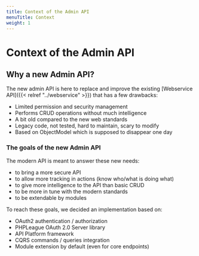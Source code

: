 ```yaml
---
title: Context of the Admin API
menuTitle: Context
weight: 1
---
```


# Context of the Admin API

## Why a new Admin API?

The new admin API is here to replace and improve the existing [Webservice API]({{< relref "../webservice" >}}) that has a few drawbacks:

- Limited permission and security management
- Performs CRUD operations without much intelligence
- A bit old compared to the new web standards
- Legacy code, not tested, hard to maintain, scary to modify
- Based on ObjectModel which is supposed to disappear one day

### The goals of the new Admin API

The modern API is meant to answer these new needs:

- to bring a more secure API
- to allow more tracking in actions (know who/what is doing what)
- to give more intelligence to the API than basic CRUD
- to be more in tune with the modern standards
- to be extendable by modules

To reach these goals, we decided an implementation based on:

- OAuth2 authentication / authorization
- PHPLeague OAuth 2.0 Server library
- API Platform framework
- CQRS commands / queries integration
- Module extension by default (even for core endpoints)
